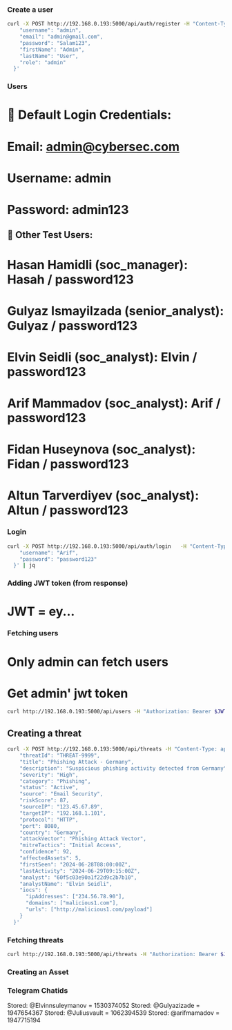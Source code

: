### Create a user
```bash
curl -X POST http://192.168.0.193:5000/api/auth/register -H "Content-Type: application/json"   -d '{
    "username": "admin",
    "email": "admin@gmail.com",
    "password": "Salam123",
    "firstName": "Admin",
    "lastName": "User",
    "role": "admin"
  }'
```
### Users
# 🔐 Default Login Credentials:
# Email: admin@cybersec.com
# Username: admin
# Password: admin123

## 👥 Other Test Users:
# Hasan Hamidli (soc_manager): Hasah / password123
# Gulyaz Ismayilzada (senior_analyst): Gulyaz / password123
# Elvin Seidli (soc_analyst): Elvin / password123
# Arif Mammadov (soc_analyst): Arif / password123
# Fidan Huseynova (soc_analyst): Fidan / password123
# Altun Tarverdiyev (soc_analyst): Altun / password123

### Login 
```bash
curl -X POST http://192.168.0.193:5000/api/auth/login   -H "Content-Type: application/json"   -d '{
    "username": "Arif",
    "password": "password123"
  }' | jq
```

### Adding JWT token (from response)
# JWT = ey... 

### Fetching users
# Only admin can fetch users
# Get admin' jwt token 

```bash
curl http://192.168.0.193:5000/api/users -H "Authorization: Bearer $JWT" | jq
```

## Creating a threat
```bash
curl -X POST http://192.168.0.193:5000/api/threats -H "Content-Type: application/json" -H "Authorization: Bearer $JWT"   -d '{
    "threatId": "THREAT-9999",
    "title": "Phishing Attack - Germany",
    "description": "Suspicious phishing activity detected from Germany",
    "severity": "High",
    "category": "Phishing",
    "status": "Active",
    "source": "Email Security",
    "riskScore": 87,
    "sourceIP": "123.45.67.89",
    "targetIP": "192.168.1.101",
    "protocol": "HTTP",
    "port": 8080,
    "country": "Germany",
    "attackVector": "Phishing Attack Vector",
    "mitreTactics": "Initial Access",
    "confidence": 92,
    "affectedAssets": 5,
    "firstSeen": "2024-06-28T08:00:00Z",
    "lastActivity": "2024-06-29T09:15:00Z",
    "analyst": "60f5c03e90a1f22d9c2b7b10",
    "analystName": "Elvin Seidli",
    "iocs": {
      "ipAddresses": ["234.56.78.90"],
      "domains": ["malicious1.com"],
      "urls": ["http://malicious1.com/payload"]
    }
  }'
```

### Fetching threats
```bash
curl http://192.168.0.193:5000/api/threats -H "Authorization: Bearer $JWT" | jq
```

### Creating an Asset


### Telegram Chatids
Stored: @Elvinnsuleymanov = 1530374052
Stored: @Gulyazizade = 1947654367
Stored: @Juliusvault = 1062394539
Stored: @arifmamadov = 1947715194

#

